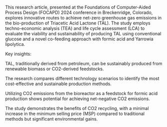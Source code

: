 This research article, presented at the Foundations of Computer-Aided Process Design (FOCAPD) 2024 conference in Breckenridge, Colorado, explores innovative routes to achieve net-zero greenhouse gas emissions in the bio-production of Triacetic Acid Lactone (TAL). The study employs techno-economic analysis (TEA) and life cycle assessment (LCA) to evaluate the viability and sustainability of producing TAL using conventional glucose and a novel co-feeding approach with formic acid and Yarrowia lipolytica.

Key insights:

TAL, traditionally derived from petroleum, can be sustainably produced from renewable biomass or CO2-derived feedstocks.

The research compares different technology scenarios to identify the most cost-effective and sustainable production methods.

Utilizing CO2 emissions from the bioreactor as a feedstock for formic acid production shows potential for achieving net-negative CO2 emissions.

The study demonstrates the benefits of CO2 recycling, with a minimal increase in the minimum selling price (MSP) compared to traditional methods but significant environmental gains.
